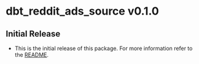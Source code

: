 # dbt_reddit_ads_source v0.1.0

## Initial Release
- This is the initial release of this package. For more information refer to the [README](/README.md). 
